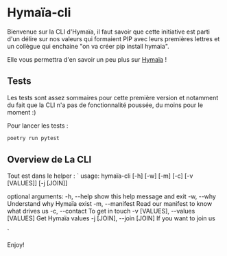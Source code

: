 #  Hymaïa-cli

Bienvenue sur la CLI d'Hymaïa, il faut savoir que cette initiative est parti d'un délire sur nos valeurs qui formaient 
PIP avec leurs premières lettres et un collègue qui enchaine "on va créer pip install hymaia". 

Elle vous permettra d'en savoir un peu plus sur [Hymaïa](https://www.hymaia.com/) !

## Tests
Les tests sont assez sommaires pour cette première version et notamment du fait que la CLI n'a pas de fonctionnalité poussée, du moins pour le moment :) 

Pour lancer les tests :
```bash
poetry run pytest
```

## Overview de La CLI
Tout est dans le helper :
`
usage: hymaïa-cli [-h] [-w] [-m] [-c] [-v [VALUES]] [-j [JOIN]]

optional arguments:
  -h, --help            show this help message and exit
  -w, --why             Understand why Hymaïa exist
  -m, --manifest        Read our manifest to know what drives us
  -c, --contact         To get in touch
  -v [VALUES], --values [VALUES]
                        Get Hymaïa values
  -j [JOIN], --join [JOIN]
                        If you want to join us

`

Enjoy! 